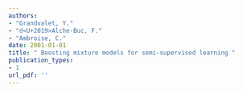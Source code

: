 ```yaml
---
authors: 
- "Grandvalet, Y."
- "d<U+2019>Alche-Buc, F."
- "Ambroise, C."
date: 2001-01-01
title: " Boosting mixture models for semi-supervised learning "
publication_types:
- 1
url_pdf: ''
---
```

